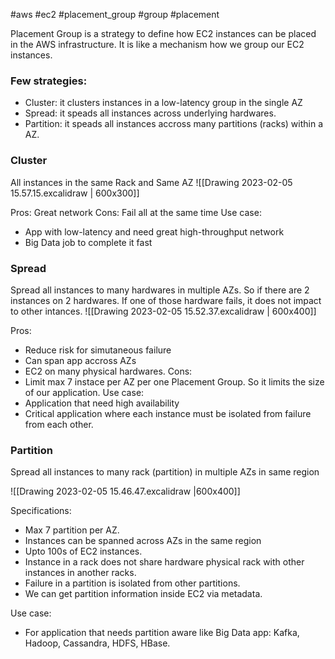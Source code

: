 #aws #ec2 #placement_group #group #placement

Placement Group is a strategy to define how EC2 instances can be placed in the AWS infrastructure. It is like a mechanism how we group our EC2 instances.

### Few strategies:
- Cluster: it clusters instances in a low-latency group in the single AZ
- Spread: it speads all instances across underlying hardwares.
- Partition: it speads all instances accross many partitions (racks) within a AZ.

### Cluster
All instances in the same Rack and Same AZ
![[Drawing 2023-02-05 15.57.15.excalidraw | 600x300]]

Pros: Great network
Cons: Fail all at the same time
Use case: 
- App with low-latency and need great high-throughput network
- Big Data job to complete it fast

### Spread
Spread all instances to many hardwares in multiple AZs. So if there are 2 instances on 2 hardwares. If one of those hardware fails, it does not impact to other intances.
![[Drawing 2023-02-05 15.52.37.excalidraw | 600x400]]

Pros:
- Reduce risk for simutaneous failure
- Can span app accross AZs
- EC2 on many physical hardwares.
Cons:
- Limit max 7 instace per AZ per one Placement Group. So it limits the size of our application.
Use case:
- Application that need high availability
- Critical application where each instance must be isolated from failure from each other.

### Partition
Spread all instances to many rack (partition) in multiple AZs in same region

![[Drawing 2023-02-05 15.46.47.excalidraw |600x400]]


Specifications:
- Max 7 partition per AZ.
- Instances can be spanned across AZs in the same region
- Upto 100s of EC2 instances.
- Instance in a rack does not share hardware physical rack with other instances in another racks.
- Failure in a partition is isolated from other partitions.
- We can get partition information inside EC2 via metadata.

Use case:
- For application that needs partition aware like Big Data app: Kafka, Hadoop, Cassandra, HDFS, HBase.

